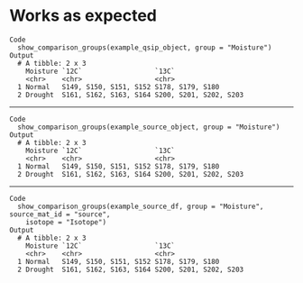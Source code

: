 # Works as expected

    Code
      show_comparison_groups(example_qsip_object, group = "Moisture")
    Output
      # A tibble: 2 x 3
        Moisture `12C`                  `13C`                 
        <chr>    <chr>                  <chr>                 
      1 Normal   S149, S150, S151, S152 S178, S179, S180      
      2 Drought  S161, S162, S163, S164 S200, S201, S202, S203

---

    Code
      show_comparison_groups(example_source_object, group = "Moisture")
    Output
      # A tibble: 2 x 3
        Moisture `12C`                  `13C`                 
        <chr>    <chr>                  <chr>                 
      1 Normal   S149, S150, S151, S152 S178, S179, S180      
      2 Drought  S161, S162, S163, S164 S200, S201, S202, S203

---

    Code
      show_comparison_groups(example_source_df, group = "Moisture", source_mat_id = "source",
        isotope = "Isotope")
    Output
      # A tibble: 2 x 3
        Moisture `12C`                  `13C`                 
        <chr>    <chr>                  <chr>                 
      1 Normal   S149, S150, S151, S152 S178, S179, S180      
      2 Drought  S161, S162, S163, S164 S200, S201, S202, S203

